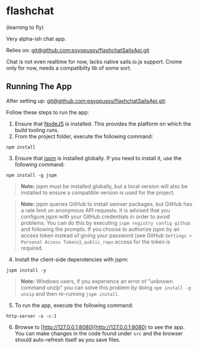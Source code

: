 # flashchat
(learning to fly)

Very alpha-ish chat app.

Relies on: [git@github.com:psyopussy/flashchatSailsApi.git](http://github.com:psyopussy/flashchatSailsApi)

Chat is not even realtime for now, lacks native sails.io.js support.
Crome only for now, needs a compatibilty lib of some sort.



## Running The App

After setting up:   [git@github.com:psyopussy/flashchatSailsApi.git](http://github.com:psyopussy/flashchatSailsApi):

Follow these steps to run the app:

1. Ensure that [NodeJS](http://nodejs.org/) is installed. This provides the platform on which the build tooling runs.
2. From the project folder, execute the following command:

  ```shell
  npm install
  ```
3. Ensure that [jspm](http://jspm.io/) is installed globally. If you need to install it, use the following command:

  ```shell
  npm install -g jspm
  ```
  > **Note:** jspm must be installed globally, but a local version will also be installed to ensure a compatible version is used for the project.

  > **Note:** jspm queries GitHub to install semver packages, but GitHub has a rate limit on anonymous API requests. It is advised that you configure jspm with your GitHub credentials in order to avoid problems. You can do this by executing `jspm registry config github` and following the prompts. If you choose to authorize jspm by an access token instead of giving your password (see GitHub `Settings > Personal Access Tokens`), `public_repo` access for the token is required.
4. Install the client-side dependencies with jspm:

  ```shell
  jspm install -y
  ```
  >**Note:** Windows users, if you experience an error of "unknown command unzip" you can solve this problem by doing `npm install -g unzip` and then re-running `jspm install`.
5. To run the app, execute the following command:

  ```shell
  http-server -o -c-1
  ```
6. Browse to [http://127.0.0.1:8080](http://127.0.0.1:8080) to see the app. You can make changes in the code found under `src` and the browser should auto-refresh itself as you save files.


